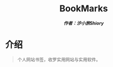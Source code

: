 <center><h1>BookMarks</h1></center>

<center><h5>作者：汐小旅Shiory</h5></center>



# 介绍

> 个人网站书签，收罗实用网站与实用软件。